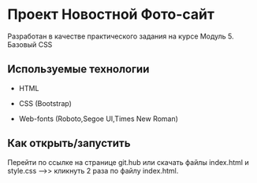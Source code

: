 # Проект Новостной Фото-сайт 

Разработан в качестве практического задания на курсе Модуль 5. Базовый CSS


## Используемые технологии

* HTML

* CSS (Bootstrap)

* Web-fonts (Roboto,Segoe UI,Times New Roman)

## Как открыть/запустить

Перейти по ссылке на странице git.hub или скачать файлы index.html и style.css -->> кликнуть 2 раза по файлу index.html.
